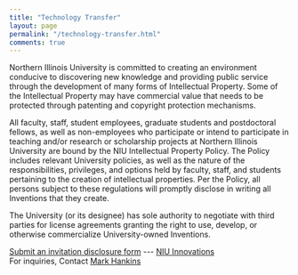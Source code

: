 ```yaml
---
title: "Technology Transfer"
layout: page
permalink: "/technology-transfer.html"
comments: true
---
```

Northern Illinois University is committed to creating an environment conducive to discovering new knowledge and providing public service through the development of many forms of Intellectual Property. Some of the Intellectual Property may have commercial value that needs to be protected through patenting and copyright protection mechanisms.  
  
All faculty, staff, student employees, graduate students and postdoctoral fellows, as well as non-employees who participate or intend to participate in teaching and/or research or scholarship projects at Northern Illinois University are bound by the NIU Intellectual Property Policy. The Policy includes relevant University policies, as well as the nature of the responsibilities, privileges, and options held by faculty, staff, and students pertaining to the creation of intellectual properties. Per the Policy, all persons subject to these regulations will promptly disclose in writing all Inventions that they create.  
  
The University (or its designee) has sole authority to negotiate with third parties for license agreements granting the right to use, develop, or otherwise commercialize University-owned Inventions.

[Submit an invitation disclosure form](https://eadn-wc03-7444372.nxedge.io/wp-content/uploads/2022/03/invention-disclosure-form.pdf) --- [NIU Innovations](https://innovation.niu.edu/available-innovations/)  
For inquiries, Contact [Mark Hankins](members/MarkHankens)